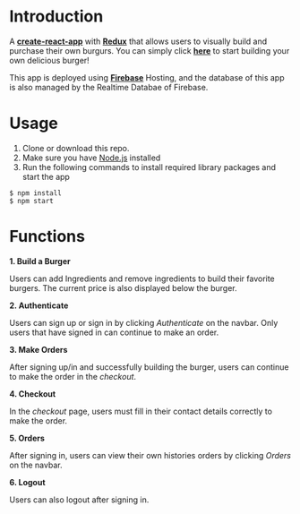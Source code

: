 # Introduction
A **[create-react-app](https://github.com/facebook/create-react-app)** with **[Redux](https://redux.js.org/)** that allows users to visually build and purchase their own burgurs. You can simply click **[here](https://react-my-burger-e77cf.firebaseapp.com/)** to start building your own delicious burger!

This app is deployed using **[Firebase](https://firebase.google.com/)** Hosting, and the database of this app is also managed by the Realtime Databae of Firebase.

# Usage

1. Clone or download this repo.
2. Make sure you have [Node.js](https://nodejs.org/en/) installed  
3. Run the following commands to install required library packages and start the app

```
$ npm install
$ npm start
```

# Functions

**1. Build a Burger**

Users can add Ingredients and remove ingredients  to build their favorite burgers. The current price is also displayed below the burger.

**2. Authenticate**

Users can sign up or sign in by clicking *Authenticate* on the navbar. Only users that have signed in can continue to make an order.

**3. Make Orders**

After signing up/in and successfully building the burger, users can continue to make the order in the *checkout*.

**4. Checkout**

In the *checkout* page, users must fill in their contact details correctly to make the order.

**5. Orders**

After signing in, users can view their own histories orders by clicking *Orders* on the navbar.

**6. Logout**

Users can also logout after signing in.













